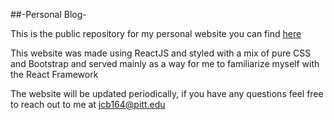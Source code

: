 ##-Personal Blog-

This is the public repository for my personal website you can find [here](https://coltonbove.com/)

This website was made using ReactJS and styled with a mix of pure CSS and Bootstrap and served mainly as a way for me to familiarize myself with the React Framework

The website will be updated periodically, if you have any questions feel free to reach out to me at jcb164@pitt.edu
